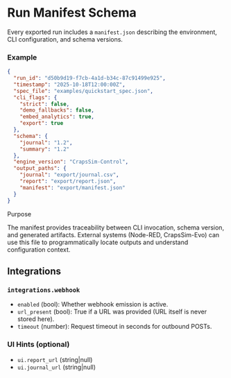 # Run Manifest Schema

Every exported run includes a `manifest.json` describing the environment, CLI configuration, and schema versions.

### Example
```json
{
  "run_id": "d50b9d19-f7cb-4a1d-b34c-87c91499e925",
  "timestamp": "2025-10-18T12:00:00Z",
  "spec_file": "examples/quickstart_spec.json",
  "cli_flags": {
    "strict": false,
    "demo_fallbacks": false,
    "embed_analytics": true,
    "export": true
  },
  "schema": {
    "journal": "1.2",
    "summary": "1.2"
  },
  "engine_version": "CrapsSim-Control",
  "output_paths": {
    "journal": "export/journal.csv",
    "report": "export/report.json",
    "manifest": "export/manifest.json"
  }
}
```

Purpose

The manifest provides traceability between CLI invocation, schema version, and generated artifacts.
External systems (Node-RED, CrapsSim-Evo) can use this file to programmatically locate outputs and understand configuration context.

## Integrations

### `integrations.webhook`
- `enabled` (bool): Whether webhook emission is active.
- `url_present` (bool): True if a URL was provided (URL itself is never stored here).
- `timeout` (number): Request timeout in seconds for outbound POSTs.

### UI Hints (optional)
- `ui.report_url` (string|null)
- `ui.journal_url` (string|null)
